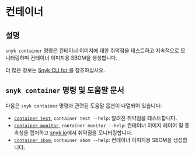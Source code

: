 # 컨테이너

## 설명

`snyk container` 명령은 컨테이너 이미지에 대한 취약점을 테스트하고 지속적으로 모니터링하며 컨테이너 이미지용 SBOM을 생성합니다.

더 많은 정보는 [Snyk CLI for ](https://docs.snyk.io/snyk-cli/scan-and-maintain-projects-using-the-cli/snyk-cli-for-snyk-container)를 참조하십시오.

## `snyk container` 명령 및 도움말 문서

다음은 `snyk container` 명령과 관련된 도움말 옵션이 나열되어 있습니다:

- [`container test`](container-test.md), `container test --help`: 알려진 취약점을 테스트합니다.
- [`container monitor`](container-monitor.md), `container monitor --help`: 컨테이너 이미지 레이어 및 종속성을 캡처하고 [snyk.io](https://snyk.io)에서 취약점을 모니터링합니다.
- [`container sbom`](container-sbom.md), `container sbom --help`: 컨테이너 이미지용 SBOM을 생성합니다.
